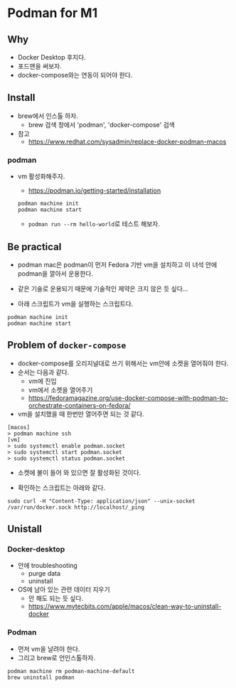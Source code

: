 # Podman for M1 

## Why 

- Docker Desktop 후지다. 
- 포드맨을 써보자. 
- docker-compose와는 연동이 되어야 한다. 

## Install

- brew에서 인스톨 하자. 
    + brew 검색 창에서 'podman', 'docker-compose' 검색 
- 참고 
    + https://www.redhat.com/sysadmin/replace-docker-podman-macos

### podman 

- vm 활성화해주자. 
    + https://podman.io/getting-started/installation
    
    ```shell
    podman machine init
    podman machine start
    ```

    + `podman run --rm hello-world`로 테스트 해보자. 

## Be practical 

- podman mac은 podman이 먼저 Fedora 기반 vm을 설치하고 이 녀석 안에 podman을 깔아서 운용한다. 
- 같은 기술로 운용되기 때문에 기술적인 제약은 크지 않은 듯 싶다... 

- 아래 스크립트가 vm을 실행하는 스크립트다. 

```shell
podman machine init 
podman machine start 
```

## Problem of `docker-compose`

- docker-compose를 오리지널대로 쓰기 위해서는 vm안에 소켓을 열어줘야 한다. 
- 순서는 다음과 같다. 
    + vm에 진입 
    + vm에서 소켓을 열어주기 
    + https://fedoramagazine.org/use-docker-compose-with-podman-to-orchestrate-containers-on-fedora/
- vm을 설치했을 때 한번만 열어주면 되는 것 같다. 

```shell
[macos]
> podman machine ssh
[vm]
> sudo systemctl enable podman.socket
> sudo systemctl start podman.socket
> sudo systemctl status podman.socket 
```

- 소켓에 불이 들어 와 있으면 잘 활성화된 것이다. 

- 확인하는 스크립트는 아래와 같다. 

```shell
sudo curl -H "Content-Type: application/json" --unix-socket /var/run/docker.sock http://localhost/_ping
```

## Unistall 

### Docker-desktop 

-  안에 troubleshooting
    + purge data 
    + uninstall 
- OS에 남아 있는 관련 데이터 지우기 
    + 안 해도 되는 듯 싶다. 
    + https://www.mytecbits.com/apple/macos/clean-way-to-uninstall-docker

### Podman 

- 먼저 vm을 날려야 한다. 
- 그리고 brew로 언인스톨하자. 

```
podman machine rm podman-machine-default
brew uninstall podman
```